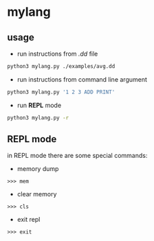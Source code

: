 # mylang

## usage

- run instructions from _.dd_ file
```bash
python3 mylang.py ./examples/avg.dd
```

- run instructions from command line argument
```bash
python3 mylang.py '1 2 3 ADD PRINT'
```

- run **REPL** mode
```bash
python3 mylang.py -r
```


## **REPL** mode
in REPL mode there are some special commands:

- memory dump
```
>>> mem
```

- clear memory
```
>>> cls
```

- exit repl
```
>>> exit
```
